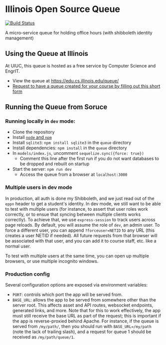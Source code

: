 # Illinois Open Source Queue

[![Build Status](https://travis-ci.org/illinois/queue.svg?branch=master)](https://travis-ci.org/illinois/queue)

A micro-service queue for holding office hours (with shibboleth identity management)

## Using the Queue at Illinois

At UIUC, this queue is hosted as a free service by Computer Science and EngrIT.

* View the queue at https://edu.cs.illinois.edu/queue/
* [Request to have a queue created for your course by filling out this short form](https://forms.illinois.edu/sec/691281)

## Running the Queue from Soruce

### Running locally in `dev` mode:

* Clone the repository
* Install [`node` and `npm`](https://nodejs.org/en/download/package-manager/)
* Install `sqlite3`: `npm install sqlite3` in the `queue` directory
* Install dependencies: `npm install` in the `queue` directory
* In `models/index.js`, uncomment `sequelize.sync({force: true})`
  * Comment this line after the first run if you do not want databases to be dropped and rebuilt on startup
* Start the server: `npm run dev`
  * Access the queue from a browser at `localhost:3000`

### Multiple users in dev mode

In production, all auth is done my Shibboleth, and we just read out of the `eppn` header
to get a student's identity. In dev mode, we still want to be able to test with multiple
users (for instance, to assert that user roles work correctly, or to ensue that syncing
between multiple clients works correctly). To achieve that, we use `express-session` to
track users across page reloads. By default, you will assume the role of `dev`, an admin
user. To force a different user, you can append `?forceuser=NETID` to any URL (this creates
a user NETID if needed). All future requests from that browser will be associated with that
user, and you can add it to course staff, etc. like a normal user.

To test with multiple users at the same time, you can open up multiple browsers, or use
multiple incognito windows.

### Production config

Several configuration options are exposed via environment variables:

* `PORT`: controls which port the app will be served from.
* `BASE_URL`: allows the app to be served from somewhere other than the server
  root. This affects asset and API routes, websocket endpoints, generated links,
  and more. Note that for this to work effectively, the app must still receive
  the base URL as part of the request; this is important if the app is
  reverse-proxied behind Apache. For instance, if the queue is served from
  `/my/path/`, then you should run with `BASE_URL=/my/path` (note the lack of
  trailing slash), and a request for queue 1 should be received as `/my/path/queue/1`.
